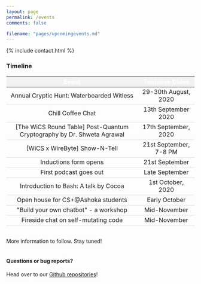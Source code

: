 ```yaml
---
layout: page
permalink: /events
comments: false

filename: "pages/upcomingevents.md"
---
```

<div align="text-center">
  {% include contact.html %}
</div>
<div class="row justify-content-between">
<div class="col-md-8 pr-5">
<style type="text/css">
	table{
		text-align: center;
	}
	th {
  background-color: #f2f2f2;
  color: white;
	}
	tr:hover {background-color: #f5f5f5;}
	th{
    border-bottom: 1px solid #000000;
  }
  td {
    border-bottom: 1px solid #ddd;
}

</style>
<h3>Timeline</h3>

<table>
	<tr>
		<th>Event</th>
		<th>Tentative Dates</th>	
	</tr>
	<tr>
    	<td>Annual Cryptic Hunt: Waterboarded Witless</td>
    	<td>29-30th August, 2020</td>
  	</tr>
    <tr>
      <td>Chill Coffee Chat</td>
      <td>13th September 2020</td>
    </tr>
        <tr>
      <td>
        [The WiCS Round Table] Post-Quantum Cryptography by Dr. Shweta Agrawal
      </td>
      <td>17th September, 2020</td>
    </tr>
  	<tr>
  		<td>[WiCS x WireByte] Show-N-Tell</td>
  		<td>21st September, 7-8 PM</td>
  	</tr>
    <tr>
      <td>Inductions form opens</td>
      <td>21st September</td>
    </tr>
    <tr>
      <td>First podcast goes out</td>
      <td>Late September</td>
    </tr>
    <tr>
      <td>Introduction to Bash: A talk by Cocoa</td>
      <td>1st October, 2020</td>
    </tr>
    <tr>
      <td>Open house for CS+@Ashoka students</td>
      <td>Early October</td>
    </tr>
    <tr>
      <td>"Build your own chatbot" - a workshop</td>
      <td>Mid-November</td>
    </tr>
    <tr>
      <td>Fireside chat on self-mutating code</td>
      <td>Mid-November</td>
    </tr>

</table>
<br>
More information to follow. Stay tuned!
<br><br>
<h4>Questions or bug reports?</h4>

<p>Head over to our <a href="https://github.com/wics-ashoka">Github repositories</a>!</p>

</div>

<div class="col-md-4">

<!-- <div class="sticky-top sticky-top-80">
<h5>Buy me a coffee</h5>

<p>Check out our other work on our <a target="_blank" href="https://github.com/wics-ashoka">Github Organisation <i class="fab fa-github"></i></a>.</p>

</div> -->
</div>
</div>

